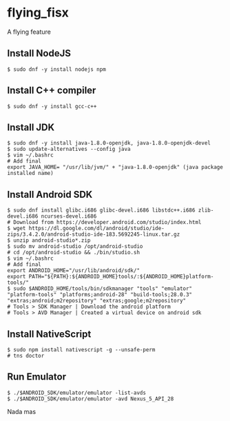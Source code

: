 # flying_fisx

A flying feature

## Install NodeJS

```bashscript
$ sudo dnf -y install nodejs npm
```

## Install C++ compiler

```bashscript
$ sudo dnf -y install gcc-c++
```

## Install JDK

```bashscript
$ sudo dnf -y install java-1.8.0-openjdk, java-1.8.0-openjdk-devel
$ sudo update-alternatives --config java
$ vim ~/.bashrc
# Add final
export JAVA_HOME= "/usr/lib/jvm/" + "java-1.8.0-openjdk" (java package installed name)
```

## Install Android SDK

```bashscript
$ sudo dnf install glibc.i686 glibc-devel.i686 libstdc++.i686 zlib-devel.i686 ncurses-devel.i686
# Download from https://developer.android.com/studio/index.html
$ wget https://dl.google.com/dl/android/studio/ide-zips/3.4.2.0/android-studio-ide-183.5692245-linux.tar.gz
$ unzip android-studio*.zip
$ sudo mv android-studio /opt/android-studio
# cd /opt/android-studio && ./bin/studio.sh
$ vim ~/.bashrc
# Add final
export ANDROID_HOME="/usr/lib/android/sdk/"
export PATH="${PATH}:${ANDROID_HOME}tools/:${ANDROID_HOME}platform-tools/"
$ sudo $ANDROID_HOME/tools/bin/sdkmanager "tools" "emulator" "platform-tools" "platforms;android-28" "build-tools;28.0.3" "extras;android;m2repository" "extras;google;m2repository"
# Tools > SDK Manager | Download the android platform
# Tools > AVD Manager | Created a virtual device on android sdk
```

## Install NativeScript

```bashscript
$ sudo npm install nativescript -g --unsafe-perm
# tns doctor
```

## Run Emulator

```bashscript
$ ./$ANDROID_SDK/emulator/emulator -list-avds
$ ./$ANDROID_SDK/emulator/emulator -avd Nexus_5_API_28
```

Nada mas
